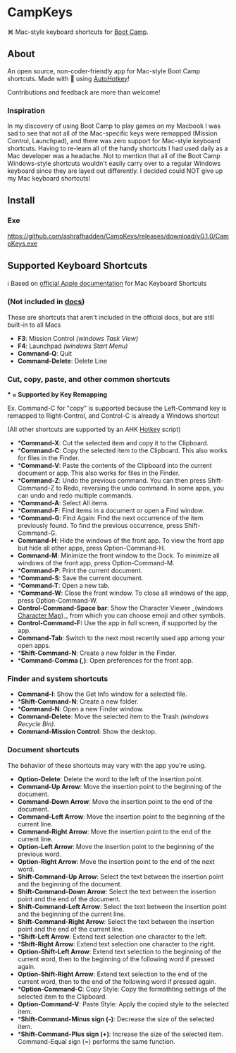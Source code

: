 # CampKeys

⌘ Mac-style keyboard shortcuts for [Boot Camp](https://support.apple.com/boot-camp).

## About

An open source, non-coder-friendly app for Mac-style Boot Camp shortcuts. Made with :purple_heart: using [AutoHotkey](https://www.autohotkey.com/)!

Contributions and feedback are more than welcome!

### Inspiration

In my discovery of using Boot Camp to play games on my Macbook I was sad to see that not all of the Mac-specific keys were remapped (Mission Control, Launchpad), and there was zero support for Mac-style keyboard shortcuts. Having to re-learn all of the handy shortcuts I had used daily as a Mac developer was a headache. Not to mention that all of the Boot Camp Windows-style shortcuts wouldn't easily carry over to a regular Windows keyboard since they are layed out differently. I decided could NOT give up my Mac keyboard shortcuts!

## Install

### Exe

https://github.com/ashrafhadden/CampKeys/releases/download/v0.1.0/CampKeys.exe

## Supported Keyboard Shortcuts

:information_source: Based on [official Apple documentation](https://support.apple.com/en-us/HT201236) for Mac Keyboard Shortcuts

### (Not included in [docs](https://support.apple.com/en-us/HT201236))

These are shortcuts that aren't included in the official docs, but are still built-in to all Macs

- **F3**: Mission Control _(windows Task View)_
- **F4**: Launchpad _(windows Start Menu)_
- **Command-Q**: Quit
- **Command-Delete**: Delete Line

### Cut, copy, paste, and other common shortcuts

**\* = Supported by Key Remapping**

Ex. Command-C for "copy" is supported because the Left-Command key is remapped to Right-Control, and Control-C is already a Windows shortcut

(All other shortcuts are supported by an AHK [Hotkey](https://www.autohotkey.com/docs/Hotkeys.htm) script)

- \***Command-X**: Cut the selected item and copy it to the Clipboard.
- \***Command-C**: Copy the selected item to the Clipboard. This also works for files in the Finder.
- \***Command-V**: Paste the contents of the Clipboard into the current document or app. This also works for files in the Finder.
- \***Command-Z**: Undo the previous command. You can then press Shift-Command-Z to Redo, reversing the undo command. In some apps, you can undo and redo multiple commands.
- \***Command-A**: Select All items.
- \***Command-F**: Find items in a document or open a Find window.
- \***Command-G**: Find Again: Find the next occurrence of the item previously found. To find the previous occurrence, press Shift-Command-G.
- **Command-H**: Hide the windows of the front app. To view the front app but hide all other apps, press Option-Command-H.
- **Command-M**: Minimize the front window to the Dock. To minimize all windows of the front app, press Option-Command-M.
- \***Command-P**: Print the current document.
- \***Command-S**: Save the current document.
- \***Command-T**: Open a new tab.
- \***Command-W**: Close the front window. To close all windows of the app, press Option-Command-W.
- **Control-Command-Space bar**: Show the Character Viewer _(windows [Character Map](https://en.wikipedia.org/wiki/Character_Map_(Windows)))\_, from which you can choose emoji and other symbols.
- **Control-Command-F:** Use the app in full screen, if supported by the app.
- **Command-Tab**: Switch to the next most recently used app among your open apps.
- \***Shift-Command-N**: Create a new folder in the Finder.
- \***Command-Comma (,)**: Open preferences for the front app.

### Finder and system shortcuts

- **Command-I**: Show the Get Info window for a selected file.
- \***Shift-Command-N**: Create a new folder.
- \***Command-N**: Open a new Finder window.
- **Command-Delete**: Move the selected item to the Trash _(windows Recycle Bin)_.
- **Command-Mission Control**: Show the desktop.

### Document shortcuts

The behavior of these shortcuts may vary with the app you're using.

- **Option-Delete**: Delete the word to the left of the insertion point.
- **Command-Up Arrow**: Move the insertion point to the beginning of the document.
- **Command-Down Arrow**: Move the insertion point to the end of the document.
- **Command-Left Arrow**: Move the insertion point to the beginning of the current line.
- **Command-Right Arrow**: Move the insertion point to the end of the current line.
- **Option-Left Arrow**: Move the insertion point to the beginning of the previous word.
- **Option-Right Arrow**: Move the insertion point to the end of the next word.
- **Shift-Command-Up Arrow**: Select the text between the insertion point and the beginning of the document.
- **Shift-Command-Down Arrow**: Select the text between the insertion point and the end of the document.
- **Shift-Command-Left Arrow**: Select the text between the insertion point and the beginning of the current line.
- **Shift-Command-Right Arrow**: Select the text between the insertion point and the end of the current line.
- \***Shift-Left Arrow**: Extend text selection one character to the left.
- \***Shift-Right Arrow**: Extend text selection one character to the right.
- **Option-Shift-Left Arrow**: Extend text selection to the beginning of the current word, then to the beginning of the following word if pressed again.
- **Option-Shift-Right Arrow**: Extend text selection to the end of the current word, then to the end of the following word if pressed again.
- \***Option-Command-C**: Copy Style: Copy the formathting settings of the selected item to the Clipboard.
- **Option-Command-V**: Paste Style: Apply the copied style to the selected item.
- \***Shift-Command-Minus sign (-)**: Decrease the size of the selected item.
- \***Shift-Command-Plus sign (+)**: Increase the size of the selected item. Command-Equal sign (=) performs the same function.

<!-- ## Extras

In addition to the basic Mac keyboard shortcuts, CampKeys also includes support for the following: -->

<!-- ### Custom Keyboard Shortcuts

Easily create secondary combinations for Mac keyboard shortcuts or even create your very own shortcuts and remappings using a built-in list of common Windows commands and keys. -->
